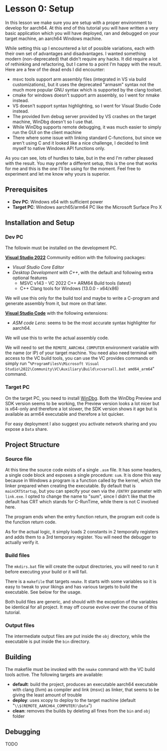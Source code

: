 # Lesson 0: Setup

In this lesson we make sure you are setup with a proper environment to develop for aarch64.  At this end of this
tutorial you will have written a very basic application which you will have deployed, ran and debugged on your target machine, an aarch64 Windows machine.

While setting this up I encountered a lot of possible variations, each with their own set of advantages and disadvantages.  I wanted something modern (non-deprecated) that didn't require any hacks.  It did require a lot of
rethinking and refactoring, but I came to a point I'm happy with the result.  Here are a few of the dead ends I did encounter:

* msvc tools support arm assembly files (integrated in VS via build customizations), but it uses the deprecated "armasm" syntax not the much more popular GNU syntax which is supported by the clang toolset.
* cmake for windows doesn't support arm assembly, so I went for nmake instead.
* VS doesn't support syntax highlighting, so I went for Visual Studio Code instead.
* The provided llvm debug server provided by VS crashes on the target machine, WinDbg doesn't so I use that.
* While WinDbg supports remote debugging, it was much easier to simply run the GUI on the client  machine
* There where some issue with linking standard C-functions, but since we aren't using C and it looked like a nice challenge, I decided to limit myself to native Windows API functions only.

As you can see, lots of hurdles to take, but in the end I'm rather pleased with the result.  You may prefer a different setup, this is the one that works for me and this is the one I'll be using for the moment.  Feel free to experiment and let me know why yours is superior.

## Prerequisites

* __Dev PC__: Windows x64 with sufficient power
* __Target PC__: Windows aarch65/arm64 PC like the Microsoft Surface Pro X

## Installation and Setup

### Dev PC
The followin must be installed on the development PC.

__[Visual Studio 2022](https://visualstudio.microsoft.com/)__ Community edition with the following packages:

* _Visual Studio Core Editor_
* _Desktop Development with C++_, with the default and following extra optional features
  * MSVC v143 - VC 2022 C++ ARM64 Build tools (latest)
  * C++ Clang tools for Windows (13.0.0 - x64/x86)

We will use this only for the build tool and maybe to write a C-program and generate assembly from it, but more on
that later.

__[Visual Studio Code](https://code.visualstudio.com/)__ with the following extensions:

* _ASM code Lens_: seems to be the most accurate syntax highlighter for aarch64.

We will use this to write the actual assembly code.

We will need to set the `REMOTE_AARCH64_COMPUTER` environment variable with the name (or IP) of your target machine.
You need also need terminal with access to the VC build tools, you can use the VC provides commands or simply run "`%ProgramFiles%\Microsoft Visual Studio\2022\Community\VC\Auxiliary\Build\vcvarsall.bat amd64_arm64`" command. 

### Target PC

On the target PC, you need to install [WinDbg](https://docs.microsoft.com/en-us/windows-hardware/drivers/debugger/debugger-download-tools).  Both the WinDbg Preview and SDK version seems to be working, the Preview version looks a lot nicer but is x64-only and therefore a lot slower, the SDK version shows it age but is available as arm64 executable and therefore a lot quicker.

For easy deployment I also suggest you activate network sharing and you expose a `Data` share.

## Project Structure

### Source file

At this time the source code exists of a single `.asm` file.  It has some headers, a single code block and exposes a single procedure: `sum`.  It is done this way because in Windows a program is a function called by the kernel, which the linker prepared when creating the executable.  By default that is `mainCRTStartup`, but you can specify your own via the `/ENTRY` parameter with `link.exe`.  I opted to change the name to "sum", since I didn't like that the default has CRT which stands for C-RunTime, while there is not C involved here.

The program ends when the entry function return, the program exit code is the function return code.

As for the actual logic, it simply loads 2 constants in 2 temporally registers and adds them to a 3rd temporary register.  You will need the debugger to actually verify it.

### Build files

The `mkdirs.bat` file will create the output directories, you will need to run it before executing your build or it will fail.

There is a `makefile` that targets `nmake`.  It starts with some variables so it is easy to tweak to your likings and has various targets to build the executable. See below for the usage.

Both build files are generic, and should with the exception of the variables be identical for all project.  It may off course evolve over the course of this tutorial.

### Output files

The intermediate output files are put inside the `obj` directory, while the executable is put inside the `bin` directory.

## Building

The makefile must be invoked with the `nmake` command with the VC build tools active.  The following targets are available:

* __default__: build the project, produces an executable aarch64 executable with clang (llvm) as compiler and link (msvc) as linker, that seems to be giving the least amount of trouble
* __deploy__: uses xcopy to deploy to the target machine (default "`\\$(REMOTE_AARCH64_COMPUTER)\Data`")
* __clean__: removes the builds by deleting all fines from the `bin` and `obj` folder

## Debugging

TODO
